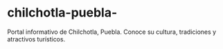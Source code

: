 # chilchotla-puebla-
Portal informativo de Chilchotla, Puebla. Conoce su cultura, tradiciones y atractivos turísticos.
